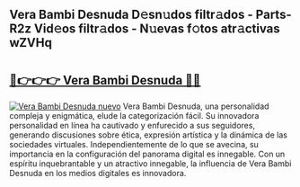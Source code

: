 ## Vera Bambi Desnuda D𝚎sn𝚞dos filtr𝚊dos - Parts-R2z Vid𝚎os filtr𝚊dos - N𝚞evas f𝚘tos atr𝚊ctivas wZVHq

# <h2><a href="http://mbbbqj.tromn.icu/?c=Vera+Bambi+Desnuda">🔗👉👉👉 Vera Bambi Desnuda 🔗🔗</a></h2>

[![Vera Bambi Desnuda nuevo](https://i.imgur.com/pEAQMta.gif)](http://mbbbqj.tromn.icu/?c=Vera+Bambi+Desnuda)
Vera Bambi Desnuda, una personalidad compleja y enigmática, elude la categorización fácil. Su innovadora personalidad en línea ha cautivado y enfurecido a sus seguidores, generando discusiones sobre ética, expresión artística y la dinámica de las sociedades virtuales. Independientemente de lo que se avecina, su importancia en la configuración del panorama digital es innegable. Con un espíritu inquebrantable y un atractivo innegable, la influencia de Vera Bambi Desnuda en los medios digitales es innovadora.
